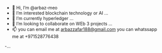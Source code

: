 - 👋 Hi, I’m @arbaz-meo
- 👀 I’m interested  blockchain technology or AI ...
- 🌱 I’m currently hyperledger ...
- 💞️ I’m looking to collaborate on WEb 3 projects  ...
- 📫 you can email me at arbazzafar188@gmail.com
     you can whatssapp me at +971528776438
    
     
-...

<!---
arbaz-meo/arbaz-meo is a ✨ special ✨ repository because its `README.md` (this file) appears on your GitHub profile.
You can click the Preview link to take a look at your changes.
--->
